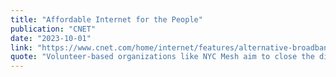 ```yaml
---
title: "Affordable Internet for the People"
publication: "CNET"
date: "2023-10-01"
link: "https://www.cnet.com/home/internet/features/alternative-broadband-networks-affordable-internet-for-the-people-one-rooftop-at-a-time/"
quote: "Volunteer-based organizations like NYC Mesh aim to close the digital divide and build real-life connections."
---
```


